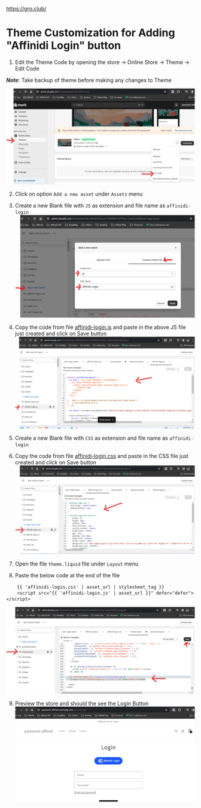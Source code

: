 
https://gro.club/

# Theme Customization for Adding "Affinidi Login" button

1. Edit the Theme Code by opening the store -> Online Store -> Theme -> Edit Code 

***Note***: Take backup of theme before making any changes to Theme

![theme-edit](./images/theme-edit.png)

2. Click on option `Add a new asset` under `Assets` menu

3. Create a new Blank file with `JS` as extension and file name as `affinidi-login` 
![create-asset-file](./images/create-asset-file.png)

4. Copy the code from file [affinidi-login.js](./affinidi-login.js) and paste in the above JS file just created and click on Save button
![affinidi-login-js](./images/affinidi-login-js.png)

5. Create a new Blank file with `CSS` as extension and file name as `affinidi-login` 

6. Copy the code from file [affinidi-login.css](./affinidi-login.css) and paste in the CSS file just created and click on Save button
![affinidi-login-css](./images/affinidi-login-css.png)

7. Open the file `theme.liquid` file under `Layout` menu 

8. Paste the below code at the end of the file
```
    {{ 'affinidi-login.css' | asset_url | stylesheet_tag }}
    <script src="{{ 'affinidi-login.js' | asset_url }}" defer="defer"></script>
```
![theme-liquid-update](./images/theme-liquid-update.png)

9. Preview the store and should the see the Login Button
![login-button](./images/login-button.png)
